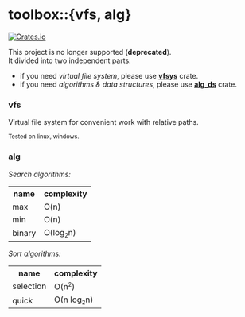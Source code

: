 # toolbox::{vfs, alg}

[![Crates.io](https://img.shields.io/crates/l/toolbox.svg)](https://github.com/torkve/shotwellvfs/blob/master/LICENSE)

This project is no longer supported (**deprecated**).\
It divided into two independent parts:
 - if you need *virtual file system*, please use [**vfsys**](https://crates.io/crates/vfsys) crate.
 - if you need *algorithms & data structures*, please use [**alg_ds**](https://crates.io/crates/alg_ds) crate.

### vfs
Virtual file system for convenient work with relative paths.

<small>Tested on linux, windows.</small>

### alg
*Search algorithms:*
<table>
<tr><th>name</th><th>complexity</th></tr>
<tr><td>max</td> <td>O(n)</td></tr>
<tr><td>min</td> <td>O(n)</td></tr>
<tr><td>binary</td> <td>O(log<sub><small>2</small></sub>n)</td></tr>
</table>

*Sort algorithms:*
<table>
<tr><th>name</th><th>complexity</th></tr>
<tr><td>selection</td> <td>O(n<sup><small>2</small></sup>)</td></tr>
<tr><td>quick</td> <td>O(n log<sub><small>2</small></sub>n)</td></tr>
</table>
